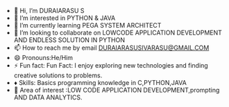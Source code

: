 - 👋 Hi, I’m DURAIARASU S 
- 👀 I’m interested in PYTHON & JAVA 
- 🌱 I’m currently learning PEGA SYSTEM ARCHITECT 
- 💞️ I’m looking to collaborate on LOWCODE APPLICATION DEVELOPMENT AND ENDLESS SOLUTION IN PYTHON 
- 📫 How to reach me by email DURAIARASUSIVARASU@GMAIL.COM
- 😄 Pronouns:He/Him
- ⚡ Fun fact: Fun Fact: I enjoy exploring new technologies and finding creative solutions to problems.
-  ♦️ Skills: Basics programming knowledge in C,PYTHON,JAVA
-  🤝 Area of interest :LOW CODE APPLICATION DEVELOPMENT,prompting AND DATA ANALYTICS.

